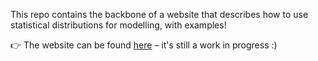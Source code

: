 This repo contains the backbone of a website that describes how to use statistical distributions for modelling, with examples!

👉 The website can be found [here](https://brittanyalexandra33.github.io/Statistical-Modelling-in-R/) – it's still a work in progress :)
